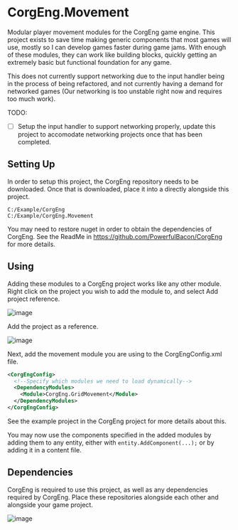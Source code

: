 # CorgEng.Movement

Modular player movement modules for the CorgEng game engine. This project exists to save time making generic components that most games will use, mostly so I can develop games faster during game jams.
With enough of these modules, they can work like building blocks, quickly getting an extremely basic but functional foundation for any game.

This does not currently support networking due to the input handler being in the process of being refactored, and not currently having a demand for networked games (Our networking is too unstable right now and requires too much work).

TODO:
 - [ ] Setup the input handler to support networking properly, update this project to accomodate networking projects once that has been completed.

## Setting Up

In order to setup this project, the CorgEng repository needs to be downloaded. Once that is downloaded, place it into a directly alongside this project.
```
C:/Example/CorgEng
C:/Example/CorgEng.Movement
```
You may need to restore nuget in order to obtain the dependencies of CorgEng. See the ReadMe in https://github.com/PowerfulBacon/CorgEng for more details.

## Using

Adding these modules to a CorgEng project works like any other module.
Right click on the project you wish to add the module to, and select Add project reference.

![image](https://user-images.githubusercontent.com/26465327/211218662-d37b08e8-30e3-444b-9eb9-7c6c5d438d78.png)

Add the project as a reference.

![image](https://user-images.githubusercontent.com/26465327/211218733-6c179d35-143f-47de-a358-ec7e51036c4e.png)

Next, add the movement module you are using to the CorgEngConfig.xml file.

```xml
<CorgEngConfig>
  <!--Specify which modules we need to load dynamically-->
  <DependencyModules>
    <Module>CorgEng.GridMovement</Module>
  </DependencyModules>
</CorgEngConfig>
```

See the example project in the CorgEng project for more details about this.

You may now use the components specified in the added modules by adding them to any entity, either with `entity.AddComponent(...);` or by adding it in a content file.

## Dependencies

CorgEng is required to use this project, as well as any dependencies required by CorgEng. Place these repositories alongside each other and alongside your game project.

![image](https://user-images.githubusercontent.com/26465327/211218899-bbe1cc3f-4dea-4ae4-97c9-386a52e9d53d.png)

